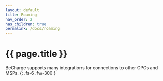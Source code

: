 ```yaml
---
layout: default
title: Roaming
nav_order: 2
has_children: true
permalink: /docs/roaming
---
```


# {{ page.title }}

BeCharge supports many integrations for connections to other CPOs and MSPs.
{: .fs-6 .fw-300 }